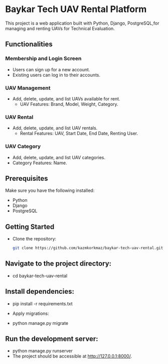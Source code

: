 # Baykar Tech UAV Rental Platform

This project is a web application built with Python, Django, PostgreSQL,for managing and renting UAVs for Technical Evaluation.

## Functionalities

### Membership and Login Screen

- Users can sign up for a new account.
- Existing users can log in to their accounts.

### UAV Management

- Add, delete, update, and list UAVs available for rent.
  - UAV Features: Brand, Model, Weight, Category.

### UAV Rental

- Add, delete, update, and list UAV rentals.
  - Rental Features: UAV, Start Date, End Date, Renting User.

### UAV Category

- Add, delete, update, and list UAV categories.
- Category Features: Name.

## Prerequisites

Make sure you have the following installed:

- Python
- Django
- PostgreSQL

## Getting Started

- Clone the repository:

  ```bash
  git clone https://github.com/kazmkorkmaz/baykar-tech-uav-rental.git
  ```

## Navigate to the project directory:

- cd baykar-tech-uav-rental

## Install dependencies:

- pip install -r requirements.txt
- Apply migrations:

- python manage.py migrate

## Run the development server:

- python manage.py runserver
- The project should be accessible at http://127.0.0.1:8000/.
